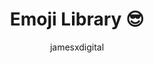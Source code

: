---
layout: redirected
title: Emoji Library 😎
image: /images/2022/09/emoji_branding_gumroad.gif
author: jamesxdigital
permalink: /EmojiLibraryPost/
redirect_to:  /EmojiLibrary/
featured: true
---